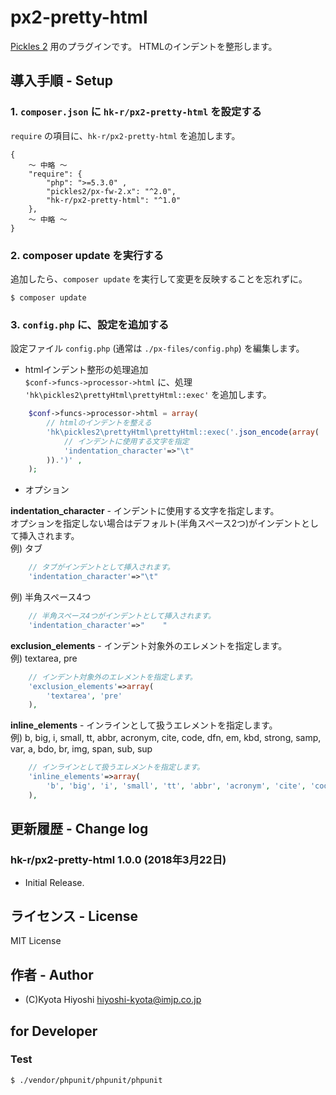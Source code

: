 px2-pretty-html
======================

[Pickles 2](http://pickles2.pxt.jp/) 用のプラグインです。
HTMLのインデントを整形します。

## 導入手順 - Setup

### 1. `composer.json` に `hk-r/px2-pretty-html` を設定する

`require` の項目に、`hk-r/px2-pretty-html` を追加します。

```
{
	〜 中略 〜
    "require": {
        "php": ">=5.3.0" ,
        "pickles2/px-fw-2.x": "^2.0",
        "hk-r/px2-pretty-html": "^1.0"
    },
	〜 中略 〜
}
```


### 2. composer update を実行する

追加したら、`composer update` を実行して変更を反映することを忘れずに。

```
$ composer update
```


### 3. `config.php` に、設定を追加する

設定ファイル `config.php` (通常は `./px-files/config.php`) を編集します。

- htmlインデント整形の処理追加  
`$conf->funcs->processor->html` に、処理 `'hk\pickles2\prettyHtml\prettyHtml::exec'` を追加します。
```php
	$conf->funcs->processor->html = array(
		// htmlのインデントを整える
		'hk\pickles2\prettyHtml\prettyHtml::exec('.json_encode(array(
			// インデントに使用する文字を指定
			'indentation_character'=>"\t"
		)).')' ,
	);
```

- オプション  

**indentation_character** - インデントに使用する文字を指定します。  
 オプションを指定しない場合はデフォルト(半角スペース2つ)がインデントとして挿入されます。  
 例) タブ  
```php
	// タブがインデントとして挿入されます。
	'indentation_character'=>"\t"
```
 例) 半角スペース4つ  
```php
	// 半角スペース4つがインデントとして挿入されます。
	'indentation_character'=>"    "
```
**exclusion_elements** - インデント対象外のエレメントを指定します。  
 例) textarea, pre  
```php
	// インデント対象外のエレメントを指定します。
	'exclusion_elements'=>array(
		'textarea', 'pre'
	),
```
**inline_elements** - インラインとして扱うエレメントを指定します。  
 例) b, big, i, small, tt, abbr, acronym, cite, code, dfn, em, kbd, strong, samp, var, a, bdo, br, img, span, sub, sup
```php
	// インラインとして扱うエレメントを指定します。
	'inline_elements'=>array(
		'b', 'big', 'i', 'small', 'tt', 'abbr', 'acronym', 'cite', 'code', 'dfn', 'em', 'kbd', 'strong', 'samp', 'var', 'a', 'bdo', 'br', 'img', 'span', 'sub', 'sup'
	),
```

## 更新履歴 - Change log

### hk-r/px2-pretty-html 1.0.0 (2018年3月22日)

- Initial Release.


## ライセンス - License

MIT License


## 作者 - Author

- (C)Kyota Hiyoshi <hiyoshi-kyota@imjp.co.jp>


## for Developer

### Test

```
$ ./vendor/phpunit/phpunit/phpunit
```
